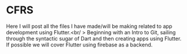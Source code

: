 # CFRS
Here I will post all the files I have made/will be making related to app development using Flutter.<br/ >
Beginning with an Intro to Git, sailing through the syntactic sugar of Dart and then creating apps using Flutter.<br />
If possible we will cover Flutter using firebase as a backend.
